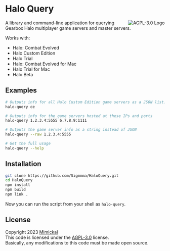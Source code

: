 # Halo Query

<a href="LICENSE.md"><img align="right" alt="AGPL-3.0 Logo"
src="https://www.gnu.org/graphics/agplv3-155x51.png">
</a>

A library and command-line application for querying Gearbox Halo multiplayer
game servers and master servers.

Works with:
- Halo: Combat Evolved
- Halo Custom Edition
- Halo Trial
- Halo: Combat Evolved for Mac
- Halo Trial for Mac
- Halo Beta

## Examples

```bash
# Outputs info for all Halo Custom Edition game servers as a JSON list.
halo-query ce

# Outputs info for the game servers hosted at these IPs and ports
halo-query 1.2.3.4:5555 6.7.8.9:1111

# Outputs the game server info as a string instead of JSON
halo-query --raw 1.2.3.4:5555

# Get the full usage
halo-query --help
```

## Installation

```bash
git clone https://github.com/Sigmmma/HaloQuery.git
cd HaloQuery
npm install
npm build
npm link .
```

Now you can run the script from your shell as `halo-query`.

## License

Copyright 2023 [Mimickal](https://github.com/Mimickal)<br/>
This code is licensed under the [AGPL-3.0](https://www.gnu.org/licenses/agpl-3.0-standalone.html) license.<br/>
Basically, any modifications to this code must be made open source.
